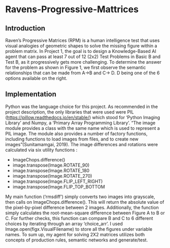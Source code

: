 # Ravens-Progressive-Mattrices

## Introduction
Raven’s Progressive Matrices (RPM) is a human intelligence test that uses visual analogies of geometric shapes to solve the missing figure within a problem matrix. In Project 1, the goal is to design a Knowledge-Based AI agent that can pass at least 7 out of 12 (2x2) Test Problems in Basic B and Test B, as it progressively gets more challenging. To determine the answer for the problem as shown in Figure 1, we first observe the semantic relationships that can be made from A->B and C-> D. D being one of the 6 options available on the right.

## Implementation
Python was the language choice for this project. As recommended in the project description, the only libraries that were used were PIL (https://pillow.readthedocs.io/en/stable/)  which stood for  ‘Python Imaging Library’  and Numpy, a ‘Primary Array Programming Library’. “The image module provides a class with the same name which is used to represent a PIL image. The module also provides a number of factory functions, including functions to load images from files, and to create new images”(Sunitamamgai, 2019). The image differences and rotations were calculated via six utility functions  :

- ImageChops.difference()
- image.transpose(Image.ROTATE_90)
- image.transpose(Image.ROTATE_180
- image.transpose(Image.ROTATE_270)
- image.transpose(Image.FLIP_LEFT_RIGHT)
- image.transpose(Image.FLIP_TOP_BOTTOM

My main function (‘rmsdiff’) simply converts two images into grayscale, then calls on ImageChops.difference(). This will return the absolute value of the pixel-by-pixel difference between 2 images. Additionally, the function simply calculates the root-mean-square difference between Figure A to B or C. For further checks, this function can compare B and C to 6 different choices by iterating through an array ‘choice_arr’. I used Image.open(figx.VisualFilename) to store all the figures under variable names. To sum up, my agent for solving 2X2 matrices utilizes both concepts of production rules, semantic networks and generate/test. 
